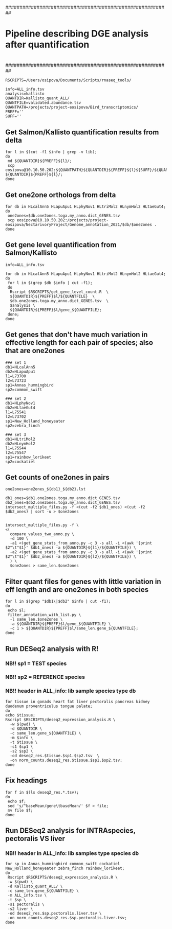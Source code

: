 ##########################################################
#                                                        #
#  Pipeline describing DGE analysis after quantification #
#                                                        #
##########################################################

```
RSCRIPTS=/Users/osipova/Documents/Scripts/rnaseq_tools/

info=ALL_info.tsv
analysis=kallisto
QUANTDIR=Kallisto_quant_ALL/
QUANTFILE=validated.abundance.tsv
QUANTPATH=/projects/project-eosipova/Bird_transcriptomics/
PREFF=''
SUFF=''
```

## Get Salmon/Kallisto quantification results from delta
```
for l in $(cut -f1 $info | grep -v lib);
do
 md ${QUANTDIR}${PREFF}${l}/;
 scp eosipova@10.10.50.202:${QUANTPATH}${QUANTDIR}${PREFF}${l}${SUFF}/${QUANTFILE} ${QUANTDIR}${PREFF}${l}/;
done
```

## Get one2one orthologs from delta
```
for db in HLcalAnn5 HLapuApu1 HLphyNov1 HLtriMol2 HLnymHol2 HLtaeGut4;
do
 one2ones=$db.one2ones.toga.my_anno.dict_GENES.tsv
 scp eosipova@10.10.50.202:/projects/project-eosipova/NectarivoryProject/Genome_annotation_2021/$db/$one2ones .
done
```


## Get gene level quantification from Salmon/Kallisto
```
info=ALL_info.tsv

for db in HLcalAnn5 HLapuApu1 HLphyNov1 HLtriMol2 HLnymHol2 HLtaeGut4;
do
 for l in $(grep $db $info | cut -f1);
 do
  Rscript $RSCRIPTS/get_gene_level_count.R  \
  ${QUANTDIR}${PREFF}$l/${QUANTFILE}  \
  $db.one2ones.toga.my_anno.dict_GENES.tsv  \
  $analysis \
  ${QUANTDIR}${PREFF}$l/gene_${QUANTFILE};
 done;
done
```



## Get genes that don't have much variation in effective length for each pair of species; also that are one2ones
```
### set 1
db1=HLcalAnn5
db2=HLapuApu1
l1=L73700
l2=L73723
sp1=Annas_hummingbird
sp2=common_swift

### set 2
db1=HLphyNov1
db2=HLtaeGut4
l1=L75541
l2=L73702
sp1=New_Holland_honeyeater
sp2=zebra_finch

### set 3
db1=HLtriMol2
db2=HLnymHol2
l1=L75544
l2=L75547
sp1=rainbow_lorikeet
sp2=cockatiel
```

## Get counts of one2ones in pairs 
```
one2ones=one2ones_${db1}_${db2}.lst

db1_ones=$db1.one2ones.toga.my_anno.dict_GENES.tsv
db2_ones=$db2.one2ones.toga.my_anno.dict_GENES.tsv
intersect_multiple_files.py -f <(cut -f2 $db1_ones) <(cut -f2 $db2_ones) | sort -u > $one2ones


intersect_multiple_files.py -f \
<(
  compare_values_two_anno.py \
  -d 100 \
  -a1 <(get_gene_stats_from_anno.py -c 3 -s all -i <(awk '{print $2"\t"$1}' $db1_ones) -a ${QUANTDIR}${l1}/${QUANTFILE}) \
  -a2 <(get_gene_stats_from_anno.py -c 3 -s all -i <(awk '{print $2"\t"$1}' $db2_ones) -a ${QUANTDIR}${l2}/${QUANTFILE}) \
  ) \
  $one2ones > same_len.$one2ones
```

## Filter quant files for genes with little variation in eff length and are one2ones in both species 
```
for l in $(grep "$db1\|$db2" $info | cut -f1);
do
 echo $l;
 filter_annotation_with_list.py \
  -l same_len.$one2ones \
  -a ${QUANTDIR}${PREFF}$l/gene_${QUANTFILE} \
  -c 1 > ${QUANTDIR}${PREFF}$l/same_len.gene_${QUANTFILE};
done
```


## Run DESeq2 analysis with R!

### NB!! sp1 = TEST species
### NB!! sp2 = REFERENCE species
### NB!! header in ALL_info:   lib sample  species type  db 

```
for tissue in gonads heart fat liver pectoralis pancreas kidney duodenum proventriculus tongue palate;
do
echo $tissue;
Rscript $RSCRIPTS/deseq2_expression_analysis.R \
  -w $(pwd) \
  -d $QUANTDIR \
  -c same_len.gene_${QUANTFILE} \
  -m $info \
  -t $tissue \
  -s1 $sp1 \
  -s2 $sp2 \
  -od deseq2_res.$tissue.$sp1.$sp2.tsv  \
  -on norm_counts.deseq2_res.$tissue.$sp1.$sp2.tsv;
done
```

## Fix headings
```
for f in $(ls deseq2_res.*.tsv);
do
 echo $f;
 sed 's/^baseMean/gene\tbaseMean/' $f > file;
 mv file $f;
done
```


## Run DESeq2 analysis for INTRAspecies, pectoralis VS liver
### NB!! header in ALL_info:   lib samples  type  species  db 
```
for sp in Annas_hummingbird common_swift cockatiel New_Holland_honeyeater zebra_finch rainbow_lorikeet;
do
 Rscript $RSCRIPTS/deseq2_expression_analysis.R \
 -w $(pwd) \
 -d Kallisto_quant_ALL/ \
 -c same_len.gene_${QUANTFILE} \
 -m ALL_info.tsv \
 -t $sp \
 -s1 pectoralis \
 -s2 liver \
 -od deseq2_res.$sp.pectoralis.liver.tsv \
 -on norm_counts.deseq2_res.$sp.pectoralis.liver.tsv;
done
```




